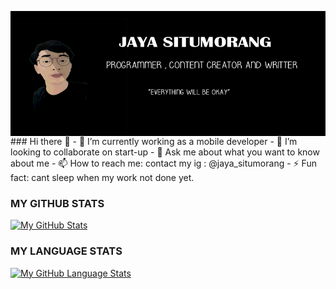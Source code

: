 <p><img align="left" width="600" height="200" src="https://github.com/jayasitumorang/jayasitumorang/blob/main/jayasitumorang.jpg?raw=true"></p>
<br>
### Hi there 👋
- 🔭 I’m currently working as a mobile developer 
- 👯 I’m looking to collaborate on start-up 
- 💬 Ask me about what you want to know about me
- 📫 How to reach me: contact my ig : @jaya_situmorang
- ⚡ Fun fact: cant sleep when my work not done yet.

### MY GITHUB STATS 
[![My GitHub Stats](https://github-readme-stats.vercel.app/api/?username=jayasitumorang&count_private=true&theme=tokyonight&showicons=true)]()
<br>
### MY LANGUAGE STATS 
[![My GitHub Language Stats](https://github-readme-stats.vercel.app/api/top-langs/?username=jayasitumorang&langs_count=5&theme=tokyonight)]()
